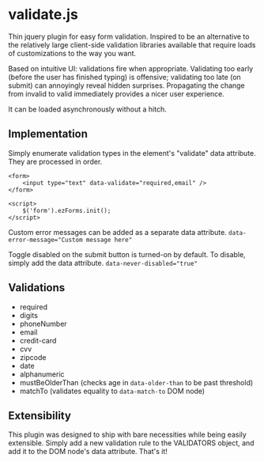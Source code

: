 # validate.js
Thin jquery plugin for easy form validation. Inspired to be an
alternative to the relatively large client-side validation libraries
available that require loads of customizations to the way you want. 

Based on intuitive UI: validations fire when appropriate. Validating
too early (before the user has finished typing) is offensive;
validating too late (on submit) can annoyingly
reveal hidden surprises. Propagating the change from invalid to valid
immediately provides a nicer user experience.

It can be loaded asynchronously without a hitch.


## Implementation
Simply enumerate validation types in the element's "validate" data attribute.
They are processed in order. 

```
<form>
    <input type="text" data-validate="required,email" />
</form>

<script>
    $('form').ezForms.init();
</script>
```

Custom error messages can be added as a separate data attribute.
`data-error-message="Custom message here"`

Toggle disabled on the submit button is turned-on by default. To disable,
simply add the data attribute.
`data-never-disabled="true"`


## Validations
- required
- digits
- phoneNumber
- email
- credit-card
- cvv
- zipcode
- date
- alphanumeric
- mustBeOlderThan (checks age in `data-older-than` to be past threshold)
- matchTo (validates equality to `data-match-to` DOM node)

## Extensibility
This plugin was designed to ship with bare necessities while being
easily extensible. Simply add a new validation rule to the VALIDATORS
object, and add it to the DOM node's data attribute. That's it!

